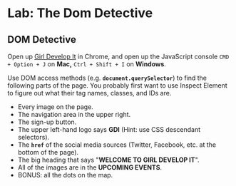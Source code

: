 # Lab: The Dom Detective

## DOM Detective

Open up [Girl Develop It](https://www.girldevelopit.com/) in Chrome, and open up the JavaScript console `CMD + Option + J` on **Mac,** `Ctrl + Shift + I` on **Windows**.

Use DOM access methods \(e.g. **`document.querySelector`**\) to find the following parts of the page. You probably first want to use Inspect Element to figure out what their tag names, classes, and IDs are.

* Every image on the page.
* The navigation area in the upper right.
* The sign-up button.
* The upper left-hand logo says **GDI** \(Hint: use CSS descendant selectors\).
* The **`href`** of the social media sources \(Twitter, Facebook, etc. at the bottom of the page\).
* The big heading that says "**WELCOME TO GIRL DEVELOP IT**".
* All of the images are in the **UPCOMING EVENTS**.
* BONUS: all the dots on the map.

